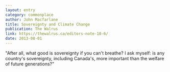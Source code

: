 ```yaml
---
layout: entry
category: commonplace
author: John Macfarlane
title: Sovereignty and Climate Change
publication: The Walrus
link: https://thewalrus.ca/editors-note-10-6/
date: 2013-08-01
---
```


"After all, what good is sovereignty if you can't breathe? I ask myself: is any country's sovereignty, including Canada's, more important than the welfare of future generations?" 
